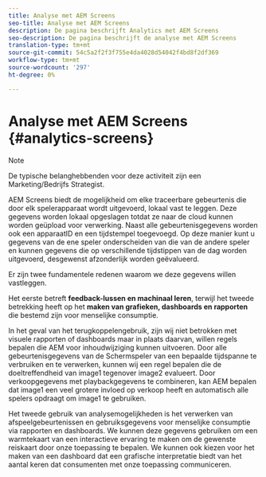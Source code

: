 ```yaml
---
title: Analyse met AEM Screens
seo-title: Analyse met AEM Screens
description: De pagina beschrijft Analytics met AEM Screens
seo-description: De pagina beschrijft de analyse met AEM Screens
translation-type: tm+mt
source-git-commit: 54c5a2f2f3f755e4da4028d54042f4bd8f2df369
workflow-type: tm+mt
source-wordcount: '297'
ht-degree: 0%

---
```



# Analyse met AEM Screens {#analytics-screens}

>[!NOTE]
>
>De typische belanghebbenden voor deze activiteit zijn een Marketing/Bedrijfs Strategist.

AEM Screens biedt de mogelijkheid om elke traceerbare gebeurtenis die door elk spelerapparaat wordt uitgevoerd, lokaal vast te leggen. Deze gegevens worden lokaal opgeslagen totdat ze naar de cloud kunnen worden geüpload voor verwerking. Naast alle gebeurtenisgegevens worden ook een apparaatID en een tijdstempel toegevoegd. Op deze manier kunt u gegevens van de ene speler onderscheiden van die van de andere speler en kunnen gegevens die op verschillende tijdstippen van de dag worden uitgevoerd, desgewenst afzonderlijk worden geëvalueerd.

Er zijn twee fundamentele redenen waarom we deze gegevens willen vastleggen.

Het eerste betreft **feedback-lussen en machinaal leren**, terwijl het tweede betrekking heeft op het **maken van grafieken, dashboards en rapporten** die bestemd zijn voor menselijke consumptie.

In het geval van het terugkoppelengebruik, zijn wij niet betrokken met visuele rapporten of dashboards maar in plaats daarvan, willen regels bepalen die AEM voor inhoudwijziging kunnen uitvoeren. Door alle gebeurtenisgegevens van de Schermspeler van een bepaalde tijdspanne te verbruiken en te verwerken, kunnen wij een regel bepalen die de doeltreffendheid van image1 tegenover image2 evalueert. Door verkoopgegevens met playbackgegevens te combineren, kan AEM bepalen dat image1 een veel grotere invloed op verkoop heeft en automatisch alle spelers opdraagt om image1 te gebruiken.

Het tweede gebruik van analysemogelijkheden is het verwerken van afspeelgebeurtenissen en gebruiksgegevens voor menselijke consumptie via rapporten en dashboards.
We kunnen deze gegevens gebruiken om een warmtekaart van een interactieve ervaring te maken om de gewenste reiskaart door onze toepassing te bepalen. We kunnen ook kiezen voor het maken van een dashboard dat een grafische interpretatie biedt van het aantal keren dat consumenten met onze toepassing communiceren.

